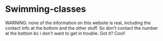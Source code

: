 # Swimming-classes
WARNING: none of the information on this website is real, including the contact info at the bottom and the other stuff. So don't contact the number at the bottom bc i don't want to get in trouble. Got it? Cool!
